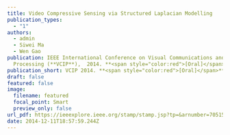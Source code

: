```yaml
---
title: Video Compressive Sensing via Structured Laplacian Modelling
publication_types:
  - "1"
authors:
  - admin
  - Siwei Ma 
  - Wen Gao
publication: IEEE International Conference on Visual Communications and Image
  Processing (**VCIP**),  2014. **<span style="color:red">[Oral]</span>**
publication_short: VCIP 2014. **<span style="color:red">[Oral]</span>**
draft: false
featured: false
image:
  filename: featured
  focal_point: Smart
  preview_only: false
url_pdf: https://ieeexplore.ieee.org/stamp/stamp.jsp?tp=&arnumber=7051591
date: 2014-12-11T18:57:59.244Z
---
```

